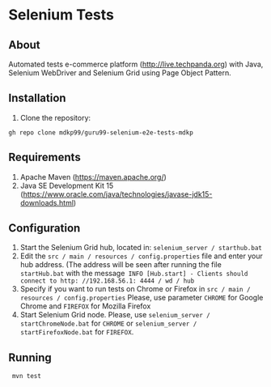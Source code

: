 # Selenium Tests 

## About

Automated tests e-commerce platform (http://live.techpanda.org) with Java, Selenium WebDriver and Selenium Grid using Page Object Pattern.

## Installation

1. Clone the repository:
```
gh repo clone mdkp99/guru99-selenium-e2e-tests-mdkp
```

## Requirements
1. Apache Maven (https://maven.apache.org/)
2. Java SE Development Kit 15 (https://www.oracle.com/java/technologies/javase-jdk15-downloads.html)

## Configuration
1. Start the Selenium Grid hub, located in: `selenium_server / starthub.bat`
2. Edit the `src / main / resources / config.properties` file and enter your hub address. (The address will be seen after running the file `startHub.bat` with the message` INFO [Hub.start] - Clients should connect to http: //192.168.56.1: 4444 / wd / hub`
3. Specify if you want to run tests on Chrome or Firefox in `src / main / resources / config.properties` Please, use parameter `CHROME` for Google Chrome and `FIREFOX` for Mozilla Firefox
4. Start Selenium Grid node. Please, use `selenium_server / startChromeNode.bat` for `CHROME` or `selenium_server / startFirefoxNode.bat` for `FIREFOX`.


## Running
``` mvn test```
